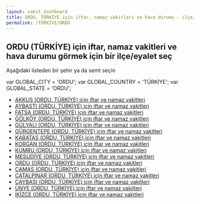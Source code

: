 ```yaml
---
layout: vakit_dashboard
title: ORDU, TÜRKİYE için iftar, namaz vakitleri ve hava durumu - ilçe/eyalet seç
permalink: /TÜRKİYE/ORDU
---
```


## ORDU (TÜRKİYE) için iftar, namaz vakitleri ve hava durumu  görmek için bir ilçe/eyalet seç

Aşağıdaki listeden bir şehir ya da semt seçin



  var GLOBAL_CITY = 'ORDU';
  var GLOBAL_COUNTRY = 'TÜRKİYE';
  var GLOBAL_STATE = 'ORDU';
* [AKKUŞ (ORDU, TÜRKİYE) için iftar ve namaz vakitleri](/TÜRKİYE/ORDU/AKKUŞ)
* [AYBASTI (ORDU, TÜRKİYE) için iftar ve namaz vakitleri](/TÜRKİYE/ORDU/AYBASTI)
* [FATSA (ORDU, TÜRKİYE) için iftar ve namaz vakitleri](/TÜRKİYE/ORDU/FATSA)
* [GÖLKÖY (ORDU, TÜRKİYE) için iftar ve namaz vakitleri](/TÜRKİYE/ORDU/GÖLKÖY)
* [GÜLYALI (ORDU, TÜRKİYE) için iftar ve namaz vakitleri](/TÜRKİYE/ORDU/GÜLYALI)
* [GÜRGENTEPE (ORDU, TÜRKİYE) için iftar ve namaz vakitleri](/TÜRKİYE/ORDU/GÜRGENTEPE)
* [KABATAŞ (ORDU, TÜRKİYE) için iftar ve namaz vakitleri](/TÜRKİYE/ORDU/KABATAŞ)
* [KORGAN (ORDU, TÜRKİYE) için iftar ve namaz vakitleri](/TÜRKİYE/ORDU/KORGAN)
* [KUMRU (ORDU, TÜRKİYE) için iftar ve namaz vakitleri](/TÜRKİYE/ORDU/KUMRU)
* [MESUDİYE (ORDU, TÜRKİYE) için iftar ve namaz vakitleri](/TÜRKİYE/ORDU/MESUDİYE)
* [ORDU (ORDU, TÜRKİYE) için iftar ve namaz vakitleri](/TÜRKİYE/ORDU/ORDU)
* [ÇAMAŞ (ORDU, TÜRKİYE) için iftar ve namaz vakitleri](/TÜRKİYE/ORDU/ÇAMAŞ)
* [ÇATALPINAR (ORDU, TÜRKİYE) için iftar ve namaz vakitleri](/TÜRKİYE/ORDU/ÇATALPINAR)
* [ÇAYBAŞI (ORDU, TÜRKİYE) için iftar ve namaz vakitleri](/TÜRKİYE/ORDU/ÇAYBAŞI)
* [ÜNYE (ORDU, TÜRKİYE) için iftar ve namaz vakitleri](/TÜRKİYE/ORDU/ÜNYE)
* [İKİZCE (ORDU, TÜRKİYE) için iftar ve namaz vakitleri](/TÜRKİYE/ORDU/İKİZCE)
</script>
<script type="text/javascript">